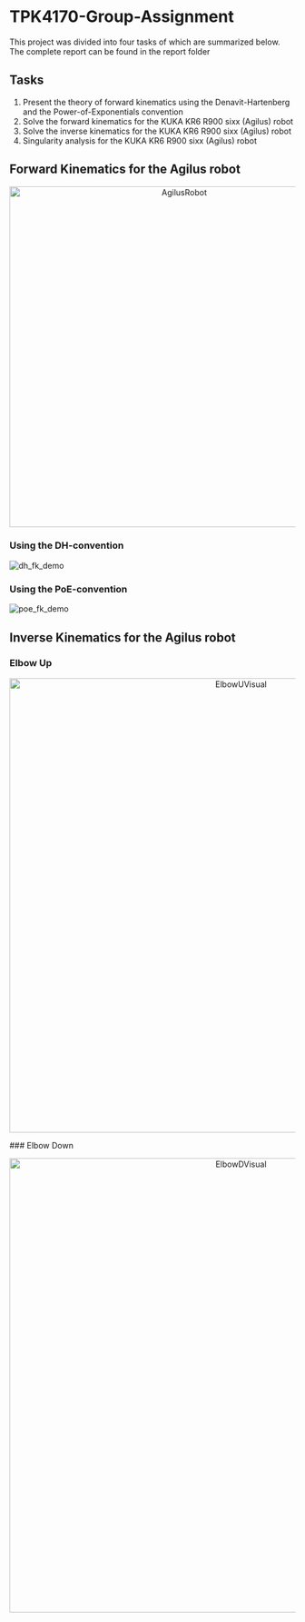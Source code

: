 # TPK4170-Group-Assignment

This project was divided into four tasks of which are summarized below. The complete report can be found in the report folder

## Tasks

1. Present the theory of forward kinematics using the Denavit-Hartenberg and the Power-of-Exponentials convention
2. Solve the forward kinematics for the KUKA KR6 R900 sixx (Agilus) robot
3. Solve the inverse kinematics for the KUKA KR6 R900 sixx (Agilus) robot
4. Singularity analysis for the KUKA KR6 R900 sixx (Agilus) robot

## Forward Kinematics for the Agilus robot

<p align="center">
  <img width="600" alt="AgilusRobot" src="https://user-images.githubusercontent.com/75979776/189198472-f65e16b2-d90d-4c35-b2e8-935be078e56a.png">
<p/>

### Using the DH-convention

![dh_fk_demo](https://user-images.githubusercontent.com/75979776/189198850-8fe2d902-ff37-4353-9de8-ed13312e3dec.png)

### Using the PoE-convention

![poe_fk_demo](https://user-images.githubusercontent.com/75979776/189198960-8808b4a7-2794-436c-9f23-5adef21172ad.png)

## Inverse Kinematics for the Agilus robot
### Elbow Up
<p align="center">
<img width="800" alt="ElbowUVisual" src="https://user-images.githubusercontent.com/75979776/189199586-1925bd48-02be-4c76-8026-6d3bce2c0f28.png">
<p/>
### Elbow Down

<p align="center">
<img width="800" alt="ElbowDVisual" src="https://user-images.githubusercontent.com/75979776/189199689-69919e67-6c3f-4973-a999-f329f90f305c.png">
<p/>
